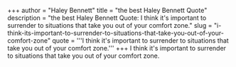 +++
author = "Haley Bennett"
title = "the best Haley Bennett Quote"
description = "the best Haley Bennett Quote: I think it's important to surrender to situations that take you out of your comfort zone."
slug = "i-think-its-important-to-surrender-to-situations-that-take-you-out-of-your-comfort-zone"
quote = '''I think it's important to surrender to situations that take you out of your comfort zone.'''
+++
I think it's important to surrender to situations that take you out of your comfort zone.
